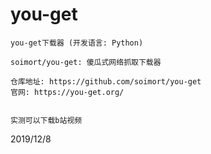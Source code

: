 # you-get

```
you-get下载器 (开发语言: Python)

soimort/you-get: 傻瓜式网络抓取下载器

仓库地址: https://github.com/soimort/you-get
官网: https://you-get.org/


实测可以下载b站视频
```


2019/12/8  
